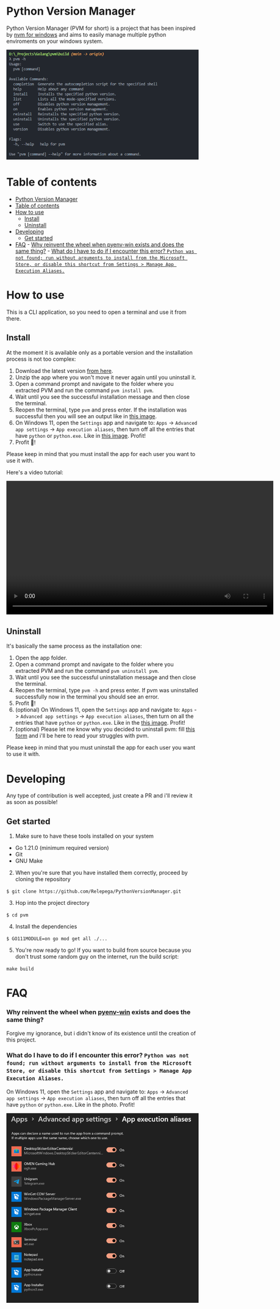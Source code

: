 # Python Version Manager

Python Version Manager (PVM for short) is a project that has been inspired by [nvm for windows](https://github.com/coreybutler/nvm-windows) and aims to easily manage multiple python enviroments on your windows system.

![pvm screenshot](media/pvm.png)

# Table of contents

- [Python Version Manager](#python-version-manager)
- [Table of contents](#table-of-contents)
- [How to use](#how-to-use)
	- [Install](#install)
	- [Uninstall](#uninstall)
- [Developing](#developing)
	- [Get started](#get-started)
- [FAQ](#faq)
		- [Why reinvent the wheel when pyenv-win exists and does the same thing?](#why-reinvent-the-wheel-when-pyenv-win-exists-and-does-the-same-thing)
		- [What do I have to do if I encounter this error? `Python was not found; run without arguments to install from the Microsoft Store, or disable this shortcut from Settings > Manage App Execution Aliases.`](#what-do-i-have-to-do-if-i-encounter-this-error-python-was-not-found-run-without-arguments-to-install-from-the-microsoft-store-or-disable-this-shortcut-from-settings--manage-app-execution-aliases)

# How to use

This is a CLI application, so you need to open a terminal and use it from there.

## Install

At the moment it is available only as a portable version and the installation process is not too complex:

1. Download the latest version [from here](https://github.com/Relepega/PythonVersionManager/releases).
2. Unzip the app where you won't move it never again until you uninstall it.
3. Open a command prompt and navigate to the folder where you extracted PVM and run the command `pvm install pvm`.
4. Wait until you see the successful installation message and then close the terminal.
5. Reopen the terminal, type `pvm` and press enter. If the installation was successful then you will see an output like in [this image](#python-version-manager).
6. On Windows 11, open the `Settings` app and navigate to: `Apps` -> `Advanced app settings` -> `App execution aliases`, then turn off all the entries that have `python` or `python.exe`. Like in [this image](#what-do-i-have-to-do-if-i-encounter-this-error-python-was-not-found-run-without-arguments-to-install-from-the-microsoft-store-or-disable-this-shortcut-from-settings--manage-app-execution-aliases). Profit!
7. Profit 🎉!

Please keep in mind that you must install the app for each user you want to use it with.

Here's a video tutorial:
<p style="text-align: center;">
	<video width="700" controls>
	<source src="media/VSCodium_goaLeQLqOD.mp4" type="video/mp4">
	</video>
</p>

## Uninstall

It's basically the same process as the installation one:

1. Open the app folder.
2. Open a command prompt and navigate to the folder where you extracted PVM and run the command `pvm uninstall pvm`.
3. Wait until you see the successful uninstallation message and then close the terminal.
4. Reopen the terminal, type `pvm -h` and press enter. If pvm was uninstalled successfully now in the terminal you should see an error.
5. Profit 🎉!
6. (optional) On Windows 11, open the `Settings` app and navigate to: `Apps` -> `Advanced app settings` -> `App execution aliases`, then turn on all the entries that have `python` or `python.exe`. Like in the [this image](#what-do-i-have-to-do-if-i-encounter-this-error-python-was-not-found-run-without-arguments-to-install-from-the-microsoft-store-or-disable-this-shortcut-from-settings--manage-app-execution-aliases). Profit!
7. (optional) Please let me know why you decided to uninstall pvm: fill [this form](https://github.com/Relepega/PythonVersionManager/issues/new) and i'll be here to read your struggles with pvm.

Please keep in mind that you must uninstall the app for each user you want to use it with.

# Developing

Any type of contribution is well accepted, just create a PR and i'll review it as soon as possible!

## Get started

1. Make sure to have these tools installed on your system

- Go 1.21.0 (minimum required version)
- Git
- GNU Make

2. When you're sure that you have installed them correctly, proceed by cloning the repository

`$ git clone https://github.com/Relepega/PythonVersionManager.git`

3. Hop into the project directory

`$ cd pvm`

4. Install the dependencies

`$ GO111MODULE=on go mod get all ./...`

5. You're now ready to go! If you want to build from source because you don't trust some random guy on the internet, run the build script:

`make build`

# FAQ

### Why reinvent the wheel when [pyenv-win](https://github.com/pyenv-win/pyenv-win) exists and does the same thing?

Forgive my ignorance, but i didn't know of its existence until the creation of this project.

### What do I have to do if I encounter this error? `Python was not found; run without arguments to install from the Microsoft Store, or disable this shortcut from Settings > Manage App Execution Aliases.`

On Windows 11, open the `Settings` app and navigate to: `Apps` -> `Advanced app settings` -> `App execution aliases`, then turn off all the entries that have `python` or `python.exe`. Like in the photo. Profit!

![remove execution aliases w11](media/w11-app-aliases.png)

